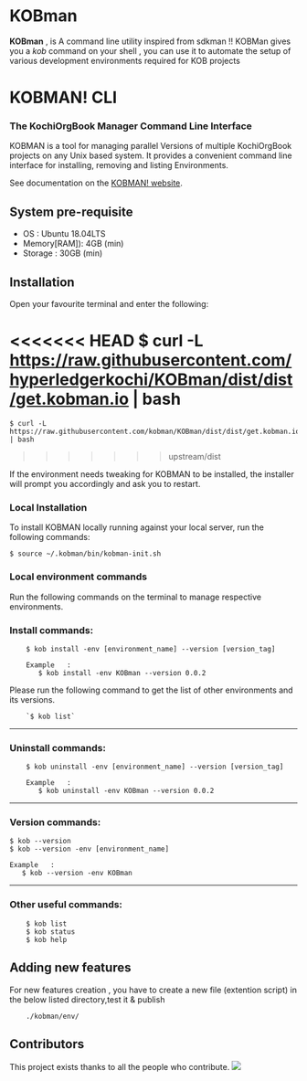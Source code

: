 # KOBman

**KOBman** , is A command line utility inspired from sdkman !!
KOBMan gives you a *kob* command on your shell , you can use it to automate the setup of various development environments required for KOB projects  





# KOBMAN! CLI
### The KochiOrgBook Manager Command Line Interface<!--Text-->

<!--Text-->

<!--
<!--[![Build Status](https://travis-ci.org/kobman/kobman-cli.svg?branch=master)](https://travis-ci.org/kobman/kobman-cli)
[![Latest Version](https://api.bintray.com/packages/kobman/generic/kobman-cli/images/download.svg) ](https://bintray.com/kobman/generic/kobman-cli/_latestVersion)
[![Backers on Open Collective](https://opencollective.com/kobman/backers/badge.svg)](#backers)
[![Sponsors on Open Collective](https://opencollective.com/kobman/sponsors/badge.svg)](#sponsors)
[![Slack](https://slack.kobman.io/badge.svg)](https://slack.kobman.io)
-->

KOBMAN is a tool for managing parallel Versions of multiple KochiOrgBook projects on any Unix based system. It provides a convenient command line interface for installing, removing and listing Environments.

See documentation on the [KOBMAN! website](https://kobman.github.io).

## System pre-requisite

  - OS          : Ubuntu 18.04LTS
  - Memory[RAM]): 4GB (min)
  - Storage     : 30GB (min)


## Installation

Open your favourite terminal and enter the following:

<<<<<<< HEAD
    $ curl -L https://raw.githubusercontent.com/hyperledgerkochi/KOBman/dist/dist/get.kobman.io | bash
=======
    $ curl -L https://raw.githubusercontent.com/kobman/KOBman/dist/dist/get.kobman.io | bash
>>>>>>> upstream/dist

If the environment needs tweaking for KOBMAN to be installed, the installer will prompt you accordingly and ask you to restart.


### Local Installation

To install KOBMAN locally running against your local server, run the following commands:


	$ source ~/.kobman/bin/kobman-init.sh


### Local environment commands

Run the following commands on the terminal to manage respective environments.

### Install commands:

        $ kob install -env [environment_name] --version [version_tag]

        Example   :
           $ kob install -env KOBman --version 0.0.2

Please run the following command to get the list of other environments and its versions.

	   	`$ kob list`

____________________

### Uninstall commands:

        $ kob uninstall -env [environment_name] --version [version_tag]

        Example   :
           $ kob uninstall -env KOBman --version 0.0.2

____________________

### Version commands:

    $ kob --version
    $ kob --version -env [environment_name]

    Example   :
       $ kob --version -env KOBman

____________________

### Other useful commands:        

        $ kob list
        $ kob status        
        $ kob help     



## Adding new features

For new features creation , you have to create a new file (extention script) in the below listed directory,test it & publish

        ./kobman/env/

## Contributors

This project exists thanks to all the people who contribute.
<a href="https://github.com/kobman/KOBman/graphs/contributors"><img src="https://i.stack.imgur.com/kk4j4.jpg" /></a>
